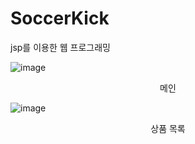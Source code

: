 # SoccerKick
jsp를 이용한 웹 프로그래밍

![image](https://github.com/user-attachments/assets/abacfbea-8f8e-4a2c-8e94-37b979d14d28)
<p style="text-align:center">메인</p>

![image](https://github.com/user-attachments/assets/5ca1f616-58e7-4c0c-8209-926feb88d8c4)
<p style="text-align:center">상품 목록</p>
